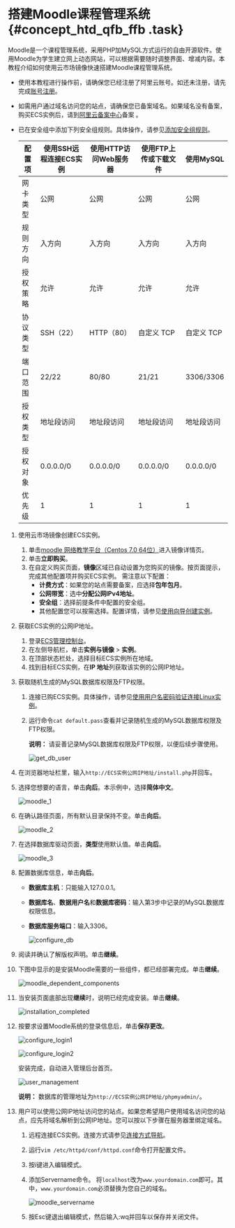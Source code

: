 # 搭建Moodle课程管理系统 {#concept_htd_qfb_ffb .task}

Moodle是一个课程管理系统，采用PHP加MySQL方式运行的自由开源软件。使用Moodle为学生建立网上动态网站，可以根据需要随时调整界面、增减内容。本教程介绍如何使用云市场镜像快速搭建Moodle课程管理系统。

-   使用本教程进行操作前，请确保您已经注册了阿里云账号。如还未注册，请先完成[账号注册](https://account.aliyun.com/register/register.htm?)。
-   如需用户通过域名访问您的站点，请确保您已备案域名。如果域名没有备案，购买ECS实例后，请到[阿里云备案中心](https://beian.aliyun.com/)备案 。
-   已在安全组中添加下列安全组规则。具体操作，请参见[添加安全组规则](../cn.zh-CN/安全/安全组/添加安全组规则.md#)。

    |配置项|使用SSH远程连接ECS实例|使用HTTP访问Web服务器|使用FTP上传或下载文件|使用MySQL|
    |---|--------------|--------------|------------|-------|
    |网卡类型|公网|公网|公网|公网|
    |规则方向|入方向|入方向|入方向|入方向|
    |授权策略|允许|允许|允许|允许|
    |协议类型|SSH（22）|HTTP（80）|自定义 TCP|自定义 TCP|
    |端口范围|22/22|80/80|21/21|3306/3306|
    |授权类型|地址段访问|地址段访问|地址段访问|地址段访问|
    |授权对象|0.0.0.0/0|0.0.0.0/0|0.0.0.0/0|0.0.0.0/0|
    |优先级|1|1|1|1|


1.  使用云市场镜像创建ECS实例。 
    1.  单击[moodle 网络教学平台（Centos 7.0 64位）](https://market.aliyun.com/products/56014009/cmjj012770.html)进入镜像详情页。
    2.  单击**立即购买**。
    3.  在自定义购买页面，**镜像**区域已自动设置为您购买的镜像。按页面提示，完成其他配置项并购买ECS实例。 需注意以下配置：
        -   **计费方式**：如果您的站点需要备案，应选择**包年包月**。
        -   **公网带宽**：选中**分配公网IPv4地址**。
        -   **安全组**：选择前提条件中配置的安全组。
        -   其他配置您可以按需选择。配置详情，请参见[使用向导创建实例](../cn.zh-CN/实例/创建实例/使用向导创建实例.md#)。
2.  获取ECS实例的公网IP地址。 
    1.  登录[ECS管理控制台](https://ecs.console.aliyun.com)。
    2.  在左侧导航栏，单击**实例与镜像** \> **实例**。
    3.  在顶部状态栏处，选择目标ECS实例所在地域。
    4.  找到目标ECS实例，在**IP 地址**列获取该实例的公网IP地址。
3.  获取随机生成的MySQL数据库权限及FTP权限。 
    1.  连接已购ECS实例。具体操作，请参见[使用用户名密码验证连接Linux实例](../cn.zh-CN/实例/连接实例/连接Linux实例/使用用户名密码验证连接Linux实例.md#)。
    2.  运行命令`cat default.pass`查看并记录随机生成的MySQL数据库权限及FTP权限。 

        **说明：** 请妥善记录MySQL数据库权限及FTP权限，以便后续步骤使用。

        ![get_db_user](http://static-aliyun-doc.oss-cn-hangzhou.aliyuncs.com/assets/img/9785/156809221512544_zh-CN.png)

4.  在浏览器地址栏里，输入`http://ECS实例公网IP地址/install.php`并回车。
5.  选择您想要的语言，单击**向后**。本示例中，选择**简体中文**。 

    ![moodle_1](http://static-aliyun-doc.oss-cn-hangzhou.aliyuncs.com/assets/img/9785/156809221512545_zh-CN.png)

6.  在确认路径页面，所有默认目录保持不变。单击**向后**。 

    ![moodle_2](http://static-aliyun-doc.oss-cn-hangzhou.aliyuncs.com/assets/img/9785/156809221512546_zh-CN.png)

7.  在选择数据库驱动页面，**类型**使用默认值。单击**向后**。 

    ![moodle_3](http://static-aliyun-doc.oss-cn-hangzhou.aliyuncs.com/assets/img/9785/156809221512547_zh-CN.png)

8.  配置数据库信息，单击**向后**。 
    -   **数据库主机**：只能输入127.0.0.1。
    -   **数据库名**、**数据用户名**和**数据库密码**：输入第3步中记录的MySQL数据库权限信息。
    -   **数据库服务端口**：输入3306。

        ![configure_db](http://static-aliyun-doc.oss-cn-hangzhou.aliyuncs.com/assets/img/9785/156809221512548_zh-CN.png)

9.  阅读并确认了解版权声明。单击**继续**。
10. 下图中显示的是安装Moodle需要的一些组件，都已经部署完成。单击**继续**。 

    ![moodle_dependent_components](http://static-aliyun-doc.oss-cn-hangzhou.aliyuncs.com/assets/img/9785/156809221512549_zh-CN.png)

11. 当安装页面底部出现**继续**时，说明已经完成安装。单击**继续**。 

    ![installation_completed](http://static-aliyun-doc.oss-cn-hangzhou.aliyuncs.com/assets/img/9785/156809221612550_zh-CN.png)

12. 按要求设置Moodle系统的登录信息后，单击**保存更改**。 

    ![configure_login1](http://static-aliyun-doc.oss-cn-hangzhou.aliyuncs.com/assets/img/9785/156809221612551_zh-CN.png)

    ![configure_login2](http://static-aliyun-doc.oss-cn-hangzhou.aliyuncs.com/assets/img/9785/156809221612552_zh-CN.png)

    安装完成，自动进入管理后台首页。

    ![user_management](http://static-aliyun-doc.oss-cn-hangzhou.aliyuncs.com/assets/img/9785/156809221612553_zh-CN.png)

    **说明：** 数据库的管理地址为`http://ECS实例公网IP地址/phpmyadmin/`。

13. 用户可以使用公网IP地址访问您的站点。如果您希望用户使用域名访问您的站点，应先将域名解析到公网IP地址。您可以按以下步骤在服务器里绑定域名。 
    1.  远程连接ECS实例。连接方式请参见[连接方式导航](../cn.zh-CN/实例/连接实例/连接方式导航.md#)。
    2.  运行`vim /etc/httpd/conf/httpd.conf`命令打开配置文件。
    3.  按i键进入编辑模式。
    4.  添加Servername命令。 将`localhost`改为`www.yourdomain.com`即可。其中，`www.yourdomain.com`必须替换为您自己的域名。

        ![moodle_servername](http://static-aliyun-doc.oss-cn-hangzhou.aliyuncs.com/assets/img/9785/156809221612554_zh-CN.png)

    5.  按Esc键退出编辑模式，然后输入:wq并回车以保存并关闭文件。

